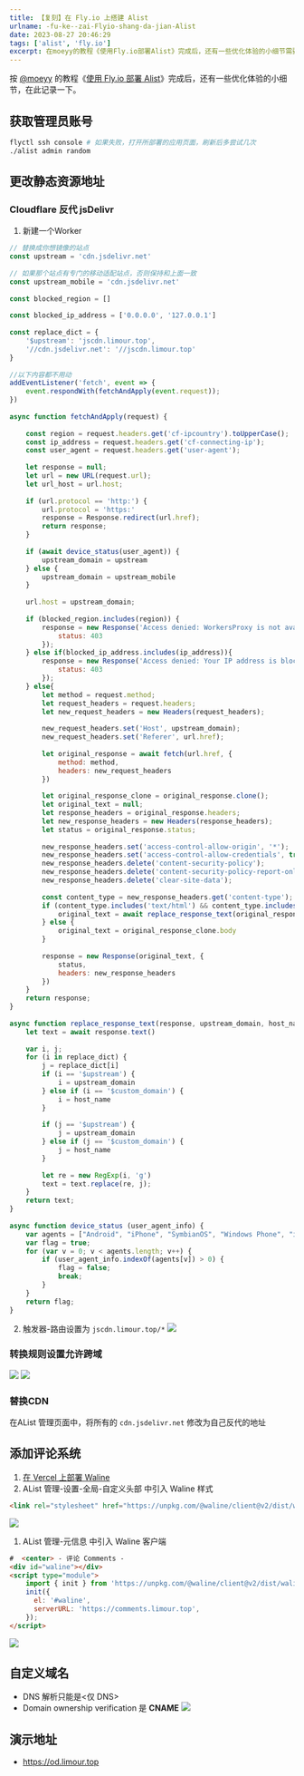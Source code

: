 ```yaml
---
title: 【复刻】在 Fly.io 上搭建 Alist
urlname: -fu-ke--zai-Flyio-shang-da-jian-Alist
date: 2023-08-27 20:46:29
tags: ['alist', 'fly.io']
excerpt: 在moeyy的教程《使用Fly.io部署Alist》完成后，还有一些优化体验的小细节需要注意。首先，需要获取管理员账号，可以使用命令"flyctl ssh console"来获取。接下来，需要更改静态资源地址，可以使用Cloudflare反代jsDelivr来实现。然后，需要新建一个Worker并替换其中的内容。最后，需要在AList管理页面中将所有的cdn.jsdelivr.net修改为自己反代的地址，并在Vercel上部署Waline来添加评论系统。
---
```

按 [@moeyy](https://moeyy.xlog.app/) 的教程《[使用 Fly.io 部署 Alist](https://xlog.moeyy.cn/shi-yong-Flyio-bu-shu-Alistmd)》完成后，还有一些优化体验的小细节，在此记录一下。
## 获取管理员账号
```bash
flyctl ssh console # 如果失败，打开所部署的应用页面，刷新后多尝试几次
./alist admin random
```
## 更改静态资源地址
### Cloudflare 反代 jsDelivr
1. 新建一个Worker
```js
// 替换成你想镜像的站点
const upstream = 'cdn.jsdelivr.net'
 
// 如果那个站点有专门的移动适配站点，否则保持和上面一致
const upstream_mobile = 'cdn.jsdelivr.net'
 
const blocked_region = []
 
const blocked_ip_address = ['0.0.0.0', '127.0.0.1']
 
const replace_dict = {
    '$upstream': 'jscdn.limour.top',
    '//cdn.jsdelivr.net': '//jscdn.limour.top'
}
 
//以下内容都不用动
addEventListener('fetch', event => {
    event.respondWith(fetchAndApply(event.request));
})
 
async function fetchAndApply(request) {
 
    const region = request.headers.get('cf-ipcountry').toUpperCase();
    const ip_address = request.headers.get('cf-connecting-ip');
    const user_agent = request.headers.get('user-agent');
 
    let response = null;
    let url = new URL(request.url);
    let url_host = url.host;
 
    if (url.protocol == 'http:') {
        url.protocol = 'https:'
        response = Response.redirect(url.href);
        return response;
    }
 
    if (await device_status(user_agent)) {
        upstream_domain = upstream
    } else {
        upstream_domain = upstream_mobile
    }
 
    url.host = upstream_domain;
 
    if (blocked_region.includes(region)) {
        response = new Response('Access denied: WorkersProxy is not available in your region yet.', {
            status: 403
        });
    } else if(blocked_ip_address.includes(ip_address)){
        response = new Response('Access denied: Your IP address is blocked by WorkersProxy.', {
            status: 403
        });
    } else{
        let method = request.method;
        let request_headers = request.headers;
        let new_request_headers = new Headers(request_headers);
 
        new_request_headers.set('Host', upstream_domain);
        new_request_headers.set('Referer', url.href);
 
        let original_response = await fetch(url.href, {
            method: method,
            headers: new_request_headers
        })
 
        let original_response_clone = original_response.clone();
        let original_text = null;
        let response_headers = original_response.headers;
        let new_response_headers = new Headers(response_headers);
        let status = original_response.status;
 
        new_response_headers.set('access-control-allow-origin', '*');
        new_response_headers.set('access-control-allow-credentials', true);
        new_response_headers.delete('content-security-policy');
        new_response_headers.delete('content-security-policy-report-only');
        new_response_headers.delete('clear-site-data');
 
        const content_type = new_response_headers.get('content-type');
        if (content_type.includes('text/html') && content_type.includes('UTF-8')) {
            original_text = await replace_response_text(original_response_clone, upstream_domain, url_host);
        } else {
            original_text = original_response_clone.body
        }
 
        response = new Response(original_text, {
            status,
            headers: new_response_headers
        })
    }
    return response;
}
 
async function replace_response_text(response, upstream_domain, host_name) {
    let text = await response.text()
 
    var i, j;
    for (i in replace_dict) {
        j = replace_dict[i]
        if (i == '$upstream') {
            i = upstream_domain
        } else if (i == '$custom_domain') {
            i = host_name
        }
 
        if (j == '$upstream') {
            j = upstream_domain
        } else if (j == '$custom_domain') {
            j = host_name
        }
 
        let re = new RegExp(i, 'g')
        text = text.replace(re, j);
    }
    return text;
}
 
async function device_status (user_agent_info) {
    var agents = ["Android", "iPhone", "SymbianOS", "Windows Phone", "iPad", "iPod"];
    var flag = true;
    for (var v = 0; v < agents.length; v++) {
        if (user_agent_info.indexOf(agents[v]) > 0) {
            flag = false;
            break;
        }
    }
    return flag;
}
```
2. 触发器-路由设置为 `jscdn.limour.top/*`
![](https://img.limour.top/2023/08/30/64ef2038be38d.webp)
### 转换规则设置允许跨域
![](https://img.limour.top/2023/08/30/64ef3b2e23a94.webp)
![](https://img.limour.top/2023/08/30/64ef3b3d28651.webp)
### 替换CDN
在AList 管理页面中，将所有的 `cdn.jsdelivr.net` 修改为自己反代的地址
## 添加评论系统
1. [在 Vercel 上部署 Waline](https://waline.js.org/guide/get-started)
2. AList 管理-设置-全局-自定义头部 中引入 Waline 样式
```html
<link rel="stylesheet" href="https://unpkg.com/@waline/client@v2/dist/waline.css" />
```
![](https://img.limour.top/2023/08/30/64ef3b54db28b.webp)
1.  AList 管理-元信息 中引入 Waline 客户端
```html
#  <center> - 评论 Comments -
<div id="waline"></div>
<script type="module">
    import { init } from 'https://unpkg.com/@waline/client@v2/dist/waline.mjs';
    init({
      el: '#waline',
      serverURL: 'https://comments.limour.top',
    });
</script>
```
![](https://img.limour.top/2023/08/30/64ef3b65d06fb.webp)
## 自定义域名
+ DNS 解析只能是<仅 DNS>
+ Domain ownership verification 是 **CNAME**
![](https://img.limour.top/2023/08/30/64ef3b77a0779.webp)
## 演示地址
+ https://od.limour.top